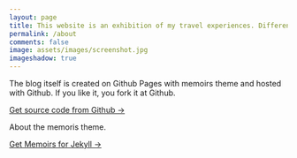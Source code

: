 ```yaml
---
layout: page
title: This website is an exhibition of my travel experiences. Different cultures and customs will always bring different feelings to people. I hope you can feel beauty and strength from my album. I hope you enjoy it.
permalink: /about
comments: false
image: assets/images/screenshot.jpg
imageshadow: true
---
```

The blog itself is created on Github Pages with memoirs theme and hosted with Github. If you like it, you fork it at Github.  

<a target="_blank" href="https://github.com/rainbow-ux/traveler-blog.github.io/" class="btn btn-dark"> Get source code from Github &rarr;</a>

About the memoris theme.

<a target="_blank" href="https://bootstrapstarter.com/bootstrap-templates/jekyll-theme-memoirs/" class="btn btn-dark"> Get Memoirs for Jekyll &rarr;</a>